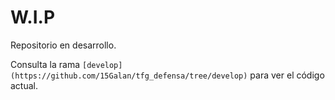 # W.I.P

Repositorio en desarrollo.

Consulta la rama `[develop](https://github.com/15Galan/tfg_defensa/tree/develop)` para ver el código actual.
